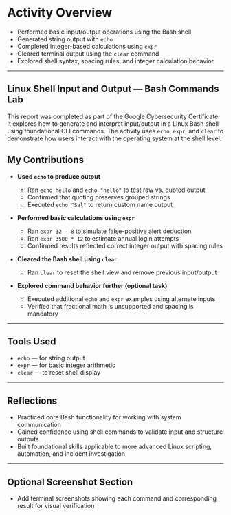 # Activity Overview

- Performed basic input/output operations using the Bash shell
- Generated string output with `echo`
- Completed integer-based calculations using `expr`
- Cleared terminal output using the `clear` command
- Explored shell syntax, spacing rules, and integer calculation behavior

---

## Linux Shell Input and Output — Bash Commands Lab

This report was completed as part of the Google Cybersecurity Certificate. It explores how to generate and interpret input/output in a Linux Bash shell using foundational CLI commands. The activity uses `echo`, `expr`, and `clear` to demonstrate how users interact with the operating system at the shell level.

## My Contributions

- **Used `echo` to produce output**
  - Ran `echo hello` and `echo "hello"` to test raw vs. quoted output
  - Confirmed that quoting preserves grouped strings
  - Executed `echo "Sal"` to return custom name output

- **Performed basic calculations using `expr`**
  - Ran `expr 32 - 8` to simulate false-positive alert deduction
  - Ran `expr 3500 * 12` to estimate annual login attempts
  - Confirmed results reflected correct integer output with spacing rules

- **Cleared the Bash shell using `clear`**
  - Ran `clear` to reset the shell view and remove previous input/output

- **Explored command behavior further (optional task)**
  - Executed additional `echo` and `expr` examples using alternate inputs
  - Verified that fractional math is unsupported and spacing is mandatory

---

## Tools Used

- `echo` — for string output
- `expr` — for basic integer arithmetic
- `clear` — to reset shell display

---

## Reflections

- Practiced core Bash functionality for working with system communication
- Gained confidence using shell commands to validate input and structure outputs
- Built foundational skills applicable to more advanced Linux scripting, automation, and incident investigation

---

## Optional Screenshot Section

- Add terminal screenshots showing each command and corresponding result for visual verification


